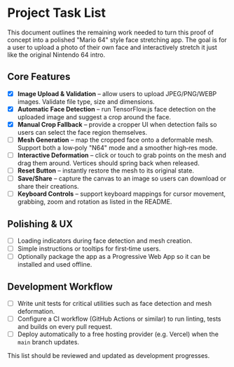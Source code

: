 # Project Task List

This document outlines the remaining work needed to turn this proof of concept into a polished "Mario 64" style face stretching app. The goal is for a user to upload a photo of their own face and interactively stretch it just like the original Nintendo 64 intro.

## Core Features

- [x] **Image Upload & Validation** – allow users to upload JPEG/PNG/WEBP images. Validate file type, size and dimensions.
- [x] **Automatic Face Detection** – run TensorFlow.js face detection on the uploaded image and suggest a crop around the face.
- [x] **Manual Crop Fallback** – provide a cropper UI when detection fails so users can select the face region themselves.
- [ ] **Mesh Generation** – map the cropped face onto a deformable mesh. Support both a low‑poly "N64" mode and a smoother high‑res mode.
- [ ] **Interactive Deformation** – click or touch to grab points on the mesh and drag them around. Vertices should spring back when released.
- [ ] **Reset Button** – instantly restore the mesh to its original state.
- [ ] **Save/Share** – capture the canvas to an image so users can download or share their creations.
- [ ] **Keyboard Controls** – support keyboard mappings for cursor movement, grabbing, zoom and rotation as listed in the README.

## Polishing & UX

- [ ] Loading indicators during face detection and mesh creation.
- [ ] Simple instructions or tooltips for first‑time users.
- [ ] Optionally package the app as a Progressive Web App so it can be installed and used offline.

## Development Workflow

- [ ] Write unit tests for critical utilities such as face detection and mesh deformation.
- [ ] Configure a CI workflow (GitHub Actions or similar) to run linting, tests and builds on every pull request.
- [ ] Deploy automatically to a free hosting provider (e.g. Vercel) when the `main` branch updates.

This list should be reviewed and updated as development progresses.
